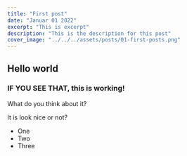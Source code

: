 ```yaml
---
title: "First post"
date: "Januar 01 2022"
excerpt: "This is excerpt"
description: "This is the description for this post"
cover_image: "../../../assets/posts/01-first-posts.png"
---
```


## Hello world

### IF YOU SEE THAT, this is working!

What do you think about it?

It is look nice or not?

- One
- Two
- Three
